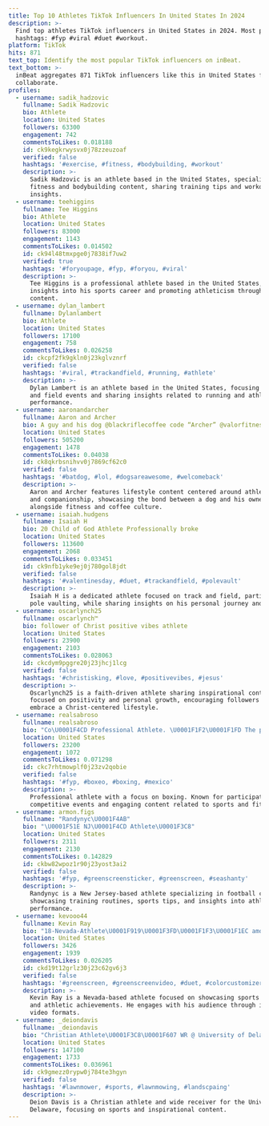 ```yaml
---
title: Top 10 Athletes TikTok Influencers In United States In 2024
description: >-
  Find top athletes TikTok influencers in United States in 2024. Most popular
  hashtags: #fyp #viral #duet #workout.
platform: TikTok
hits: 871
text_top: Identify the most popular TikTok influencers on inBeat.
text_bottom: >-
  inBeat aggregates 871 TikTok influencers like this in United States for you to
  collaborate.
profiles:
  - username: sadik_hadzovic
    fullname: Sadik Hadzovic
    bio: Athlete
    location: United States
    followers: 63300
    engagement: 742
    commentsToLikes: 0.018188
    id: ck9kegkrwysvx0j78zzeuzoaf
    verified: false
    hashtags: '#exercise, #fitness, #bodybuilding, #workout'
    description: >-
      Sadik Hadzovic is an athlete based in the United States, specializing in
      fitness and bodybuilding content, sharing training tips and workout
      insights.
  - username: teehiggins
    fullname: Tee Higgins
    bio: Athlete
    location: United States
    followers: 83000
    engagement: 1143
    commentsToLikes: 0.014502
    id: ck94l48tmxpge0j7838if7uw2
    verified: true
    hashtags: '#foryoupage, #fyp, #foryou, #viral'
    description: >-
      Tee Higgins is a professional athlete based in the United States, sharing
      insights into his sports career and promoting athleticism through engaging
      content.
  - username: dylan_lambert
    fullname: Dylanlambert
    bio: Athlete
    location: United States
    followers: 17100
    engagement: 758
    commentsToLikes: 0.026258
    id: ckcpf2fk9gkln0j23kglvznrf
    verified: false
    hashtags: '#viral, #trackandfield, #running, #athlete'
    description: >-
      Dylan Lambert is an athlete based in the United States, focusing on track
      and field events and sharing insights related to running and athletic
      performance.
  - username: aaronandarcher
    fullname: Aaron and Archer
    bio: A guy and his dog @blackriflecoffee code “Archer” @valorfitness Athletes
    location: United States
    followers: 505200
    engagement: 1478
    commentsToLikes: 0.04038
    id: ck8qkrbsnihvv0j7869cf62c0
    verified: false
    hashtags: '#batdog, #lol, #dogsareawesome, #welcomeback'
    description: >-
      Aaron and Archer features lifestyle content centered around athleticism
      and companionship, showcasing the bond between a dog and his owner,
      alongside fitness and coffee culture.
  - username: isaiah.hudgens
    fullname: Isaiah H
    bio: 20 Child of God Athlete Professionally broke
    location: United States
    followers: 113600
    engagement: 2068
    commentsToLikes: 0.033451
    id: ck9nfb1yke9ej0j780gol8jdt
    verified: false
    hashtags: '#valentinesday, #duet, #trackandfield, #polevault'
    description: >-
      Isaiah H is a dedicated athlete focused on track and field, particularly
      pole vaulting, while sharing insights on his personal journey and faith.
  - username: oscarlynch25
    fullname: oscarlynch™️
    bio: follower of Christ positive vibes athlete
    location: United States
    followers: 23900
    engagement: 2103
    commentsToLikes: 0.028063
    id: ckcdym9pggre20j23jhcj1lcg
    verified: false
    hashtags: '#christisking, #love, #positivevibes, #jesus'
    description: >-
      Oscarlynch25 is a faith-driven athlete sharing inspirational content
      focused on positivity and personal growth, encouraging followers to
      embrace a Christ-centered lifestyle.
  - username: realsabroso
    fullname: realsabroso
    bio: "Co\U0001F4CD Professional Athlete. \U0001F1F2\U0001F1FD The people’s champ \U0001F4AA Face Off episode 1 out \U0001F3A7"
    location: United States
    followers: 23200
    engagement: 1072
    commentsToLikes: 0.071298
    id: ckc7rhtmowplf0j23zv2qobie
    verified: false
    hashtags: '#fyp, #boxeo, #boxing, #mexico'
    description: >-
      Professional athlete with a focus on boxing. Known for participation in
      competitive events and engaging content related to sports and fitness.
  - username: armon.figs
    fullname: "Randynyc\U0001F4AB"
    bio: "\U0001F51E NJ\U0001F4CD Athlete\U0001F3C8"
    location: United States
    followers: 2311
    engagement: 2130
    commentsToLikes: 0.142829
    id: ckbw82wpoz1r90j23yost3ai2
    verified: false
    hashtags: '#fyp, #greenscreensticker, #greenscreen, #seashanty'
    description: >-
      Randynyc is a New Jersey-based athlete specializing in football content,
      showcasing training routines, sports tips, and insights into athletic
      performance.
  - username: kevooo44
    fullname: Kevin Ray
    bio: "18-Nevada-Athlete\U0001F919\U0001F3FD\U0001F1F3\U0001F1EC amos- kevin9996 cashapp-$ShmooveBabyK44"
    location: United States
    followers: 3426
    engagement: 1939
    commentsToLikes: 0.026205
    id: ckd19t12grlz30j23c62gv6j3
    verified: false
    hashtags: '#greenscreen, #greenscreenvideo, #duet, #colorcustomizer'
    description: >-
      Kevin Ray is a Nevada-based athlete focused on showcasing sports content
      and athletic achievements. He engages with his audience through innovative
      video formats.
  - username: _deiondavis
    fullname: _deiondavis
    bio: "Christian Athlete\U0001F3C8\U0001F607 WR @ University of Delaware\U0001F499\U0001F49B God Over Everything\U0001F64F\U0001F3FE"
    location: United States
    followers: 147100
    engagement: 1733
    commentsToLikes: 0.036961
    id: ck9gmezz0rypw0j784te3hgyn
    verified: false
    hashtags: '#lawnmower, #sports, #lawnmowing, #landscpaing'
    description: >-
      Deion Davis is a Christian athlete and wide receiver for the University of
      Delaware, focusing on sports and inspirational content.
---
```


